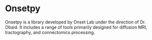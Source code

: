 # Onsetpy

Onsetpy is a library developed by Onset Lab under the direction of Dr. Obaid.
It includes a range of tools primarily designed for diffusion MRI, tractography,
and connectomics processing.